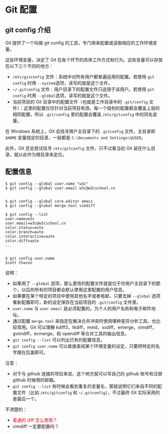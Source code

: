 

# Git 配置

## git config 介绍


Git 提供了一个叫做 git config 的工具，专门用来配置或读取相应的工作环境变量。

这些环境变量，决定了 Git 在各个环节的具体工作方式和行为。这些变量可以存放在以下三个不同的地方：

- `/etc/gitconfig` 文件：系统中对所有用户都普遍适用的配置。若使用 `git config` 时用 `--system`选项，读写的就是这个文件。
- `~/.gitconfig` 文件：用户目录下的配置文件只适用于该用户。若使用 `git config` 时用 `--global`选项，读写的就是这个文件。
- 当前项目的 Git 目录中的配置文件（也就是工作目录中的 `.git/config` 文件）：这里的配置仅仅针对当前项目有效。每一个级别的配置都会覆盖上层的相同配置，所以 `.git/config` 里的配置会覆盖 `/etc/gitconfig` 中的同名变量。


在 Windows 系统上，Git 会找寻用户主目录下的 `.gitconfig` 文件。主目录即 `$HOME` 变量指定的目录，一般都是 `C:\Documents and Settings\$USER`。

此外，Git 还会尝试找寻 `/etc/gitconfig` 文件，只不过看当初 Git 装在什么目录，就以此作为根目录来定位。


## 配置信息


```
$ git config --global user.name "w3c"
$ git config --global user.email w3c@w3cschool.cn


$ git config --global core.editor emacs
$ git config --global merge.tool vimdiff

$ git config --list
user.name=w3c
user.email=w3c@w3cschool.cn
color.status=auto
color.branch=auto
color.interactive=auto
color.diff=auto
...


$ git config user.name
Scott Chacon

```

说明：


- 如果用了 `--global` 选项，那么更改的配置文件就是位于你用户主目录下的那个，以后你所有的项目都会默认使用这里配置的用户信息。
- 如果要在某个特定的项目中使用其他名字或者电邮，只要去掉 `--global` 选项重新配置即可，新的设定保存在当前项目的 `.git/config` 文件里。
- `user.name` 与 `user.email` 是必须配置的。为个人的用户名称和电子邮件地址。
- 通过配置 `merge.tool` 来指定在解决合并冲突时使用哪种差异分析工具。也比较常用。Git 可以理解 kdiff3，tkdiff，meld，xxdiff，emerge，vimdiff，gvimdiff，ecmerge，和 opendiff 等合并工具的输出信息。
- `git config --list` 可以列出已有的配置信息。
- `git config user.name` 可以直接查阅某个环境变量的设定，只要把特定的名字跟在后面即可。

注意：

- 对于与 github 连接的项目来说，这个地方就可以写自己的 github 账号和注册 github 时候用的邮箱。
- `git config --list` 有时候会看到重复的变量名，那就说明它们来自不同的配置文件（比如 `/etc/gitconfig` 和 `~/.gitconfig`），不过最终 Git 实际采用的是最后一个。

不清楚的：

- <span style="color:red;">普通的 diff 怎么使用？</span>
- vimdiff 一定要配置吗？
